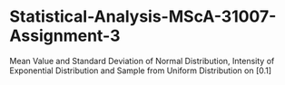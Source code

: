 # Statistical-Analysis-MScA-31007-Assignment-3
Mean Value and Standard Deviation of Normal Distribution, Intensity of Exponential Distribution and Sample from Uniform Distribution on [0.1]
